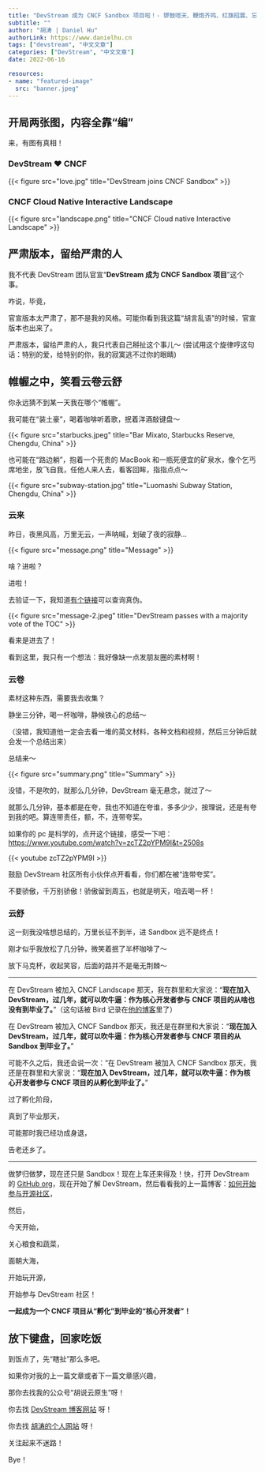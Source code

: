 ```yaml
---
title: "DevStream 成为 CNCF Sandbox 项目啦！- 锣鼓喧天、鞭炮齐鸣、红旗招展、忘词了。"
subtitle: ""
author: "胡涛 | Daniel Hu"
authorLink: https://www.danielhu.cn
tags: ["devstream", "中文文章"]
categories: ["DevStream", "中文文章"]
date: 2022-06-16

resources:
- name: "featured-image"
  src: "banner.jpeg"
---
```


## 开局两张图，内容全靠“编”

来，有图有真相！

### DevStream ❤️ CNCF

{{< figure src="love.jpg" title="DevStream joins CNCF Sandbox" >}}

### CNCF Cloud Native Interactive Landscape

{{< figure src="landscape.png" title="CNCF Cloud native Interactive Landscape" >}}

## 严肃版本，留给严肃的人

我不代表 DevStream 团队官宣“**DevStream 成为 CNCF Sandbox 项目**”这个事。

咋说，毕竟，

官宣版本太严肃了，那不是我的风格。可能你看到我这篇“胡言乱语”的时候，官宣版本也出来了。

严肃版本，留给严肃的人，我只代表自己掰扯这个事儿～ (尝试用这个旋律哼这句话：特别的爱，给特别的你，我的寂寞逃不过你的眼睛)

## 帷幄之中，笑看云卷云舒

你永远猜不到某一天我在哪个“帷幄”。

我可能在“装土豪”，喝着咖啡听着歌，抿着洋酒敲键盘～

{{< figure src="starbucks.jpeg" title="Bar Mixato, Starbucks Reserve, Chengdu, China" >}}

也可能在“路边躺”，抱着一个死贵的 MacBook 和一瓶死便宜的矿泉水，像个乞丐席地坐，放飞自我，任他人来人去，看客回眸，指指点点～

{{< figure src="subway-station.jpg" title="Luomashi Subway Station, Chengdu, China" >}}

### 云来

昨日，夜黑风高，万里无云，一声呐喊，划破了夜的寂静...

{{< figure src="message.png" title="Message" >}}

啥？进啦？

进啦！

去验证一下，我知道[有个链接](https://lists.cncf.io/g/cncf-toc/topic/results_from_sandbox/91754161?p=,,,20,0,0,0::recentpostdate/sticky,,,20,2,0,91754161,previd%3D1655255497954310253,nextid%3D1653320044101394801&previd=1655255497954310253&nextid=1653320044101394801)可以查询真伪。

{{< figure src="message-2.jpeg" title="DevStream passes with a majority vote of the TOC" >}}

看来是进去了！

看到这里，我只有一个想法：我好像缺一点发朋友圈的素材啊！

### 云卷

素材这种东西，需要我去收集？

静坐三分钟，喝一杯咖啡，静候铁心的总结～

（没错，我知道他一定会去看一堆的英文材料，各种文档和视频，然后三分钟后就会发一个总结出来）

总结来～

{{< figure src="summary.png" title="Summary" >}}

没错，不是吹的，就那么几分钟，DevStream 毫无悬念，就过了～

就那么几分钟，基本都是在夸，我也不知道在夸谁，多多少少，按理说，还是有夸到我的吧。算连带责任，额，不，连带夸奖。

如果你的 pc 是科学的，点开这个链接，感受一下吧：<https://www.youtube.com/watch?v=zcTZ2pYPM9I&t=2508s>

{{< youtube zcTZ2pYPM9I >}}

鼓励 DevStream 社区所有小伙伴点开看看，你们都在被“连带夸奖”。

不要骄傲，千万别骄傲！骄傲留到周五，也就是明天，咱去喝一杯！

### 云舒

这一刻我没啥想总结的，万里长征不到半，进 Sandbox 远不是终点！

刚才似乎我放松了几分钟，微笑着抿了半杯咖啡了～

放下马克杯，收起笑容，后面的路并不是毫无荆棘～

---

在 DevStream 被加入 CNCF Landscape 那天，我在群里和大家说：“**现在加入 DevStream，过几年，就可以吹牛逼：作为核心开发者参与 CNCF 项目的从啥也没有到毕业了。**”（这句话被 Bird 记录在[他的博客](https://blog.aflybird.cn/2022/06/开源社区相识相知相爱/)里了）

在 DevStream 被加入 CNCF Sandbox 那天，我还是在群里和大家说：“**现在加入 DevStream，过几年，就可以吹牛逼：作为核心开发者参与 CNCF 项目的从 Sandbox 到毕业了。**”

可能不久之后，我还会说一次：“在 DevStream 被加入 CNCF Sandbox 那天，我还是在群里和大家说：“**现在加入 DevStream，过几年，就可以吹牛逼：作为核心开发者参与 CNCF 项目的从孵化到毕业了。**”

过了孵化阶段，

真到了毕业那天，

可能那时我已经功成身退，

告老还乡了。

---

做梦归做梦，现在还只是 Sandbox！现在上车还来得及！快，打开 DevStream 的 [GitHub org](https://github.com/devstream-io)，现在开始了解 DevStream，然后看看我的上一篇博客：[如何开始参与开源社区](https://blog.devstream.io/posts/如何开始参与开源社区/)，

然后，

今天开始，

关心粮食和蔬菜，

面朝大海，

开始玩开源，

开始参与 DevStream 社区！

**一起成为一个 CNCF 项目从“孵化”到毕业的“核心开发者”！**

## 放下键盘，回家吃饭

到饭点了，先“瞎扯”那么多吧。

如果你对我的上一篇文章或者下一篇文章感兴趣，

那你去找我的公众号“胡说云原生”呀！

你去找 [DevStream 博客网站](https://blog.devstream.io) 呀！

你去找 [胡涛的个人网站](https://www.danielhu.cn) 呀！

关注起来不迷路！

Bye！
